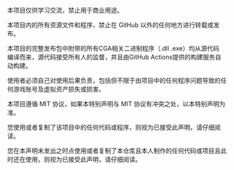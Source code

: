 本项目仅供学习交流，禁止用于商业用途。

本项目内的所有资源文件和程序，禁止在 GitHub 以外的任何地方进行转载或发布。

本项目的完整发布包中附带的所有CGA相关二进制程序（.dll .exe）均从源代码 编译而来，源代码接受所有人的监督，并且由GitHub Actions提供的构建服务自动构建。

使用者必须自己对使用后果负责，包括但不限于由项目中的任何程序问题导致的任何游戏账号及虚拟资产损失或损害。

本项目遵循 MIT 协议，如果本特别声明与 MIT 协议有冲突之处，以本特别声明为准。

您使用或者复制了该项目中的任何代码或程序，则视为已接受此声明，请仔细阅读。

您在本声明未发出之时点使用或者复制了本仓库且本人制作的任何代码或项目且此时还在使用，则视为已接受此声明，请仔细阅读。